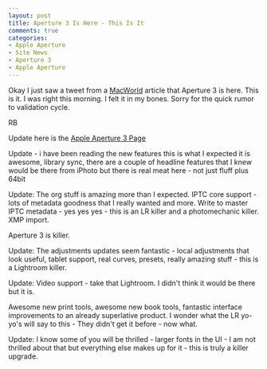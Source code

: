 ```yaml
---
layout: post
title: Aperture 3 Is Here - This Is It
comments: true
categories:
- Apple Aperture
- Site News
- Aperture 3
- Apple Aperture
---
```

Okay I just saw a tweet from a <a href="http://www.macworld.com/article/146231/2010/02/aperture3.html">MacWorld</a> article that Aperture 3 is here. This is it. I was right this morning. I felt it in my bones. Sorry for the quick rumor to validation cycle.

RB

Update here is the <a href="http://www.apple.com/aperture/">Apple Aperture 3 Page</a>

Update - i have been reading the new features this is what I expected it is awesome, library sync, there are a couple of headline features that I knew would be there from iPhoto but there is real meat here - not just fluff plus 64bit

Update: The org stuff is amazing more than I expected. IPTC core support - lots of metadata goodness that I really wanted and more. Write to master IPTC metadata - yes yes yes - this is an LR killer and a photomechanic killer. XMP import.

Aperture 3 is killer.

Update: The adjustments updates seem fantastic - local adjustments that look useful, tablet support, real curves, presets, really amazing stuff - this is a Lightroom killer.

Update: Video support - take that Lightroom. I didn't think it would be there but it is.

Awesome new print tools, awesome new book tools, fantastic interface improvements to an already superlative product. I wonder what the LR yo-yo's will say to this - They didn't get it before - now what.

Update: I know some of you will be thrilled - larger fonts in the UI - I am not thrilled about that but everything else makes up for it - this is truly a killer upgrade.
